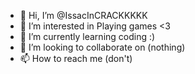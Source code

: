 - 👋 Hi, I’m @IssacInCRACKKKKK
- 👀 I’m interested in Playing games <3
- 🌱 I’m currently learning coding :)
- 💞️ I’m looking to collaborate on (nothing)
- 📫 How to reach me (don't)

<!---
IssacInCRACKKKKK/IssacInCRACKKKKK is a ✨ special ✨ repository because its `README.md` (this file) appears on your GitHub profile.
You can click the Preview link to take a look at your changes.
--->
